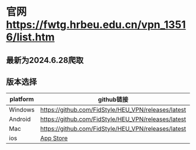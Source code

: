 # 官网 https://fwtg.hrbeu.edu.cn/vpn_13516/list.htm
## 最新为2024.6.28爬取
## 版本选择
|platform |github链接| 校园网链接|
|---|---|---|
|  Windows  |https://github.com/FidStyle/HEU_VPN/releases/latest | https://meetingx.hrbeu.edu.cn/HeuVPN.exe  | 
|  Android |https://github.com/FidStyle/HEU_VPN/releases/latest | https://meetingx.hrbeu.edu.cn/HeuVPN.apk  |
|  Mac |https://github.com/FidStyle/HEU_VPN/releases/latest | https://meetingx.hrbeu.edu.cn/HeuVPN.pkg  |
| ios |[App Store](https://apps.apple.com/cn/app/%E5%93%88%E5%B7%A5%E7%A8%8Bvpn/id6461083825) | [App Store](https://apps.apple.com/cn/app/%E5%93%88%E5%B7%A5%E7%A8%8Bvpn/id6461083825)|
